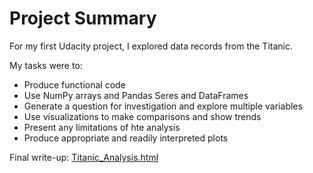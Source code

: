 # Project Summary


For my first Udacity project, I explored data records from the Titanic. 

My tasks were to:

* Produce functional code
* Use NumPy arrays and Pandas Seres and DataFrames
* Generate a question for investigation and explore multiple variables
* Use visualizations to make comparisons and show trends
* Present any limitations of hte analysis
* Produce appropriate and readily interpreted plots

Final write-up: [Titanic_Analysis.html](https://htmlpreview.github.io/?https://github.com/emilyhazelton/udacity-1-data-analysis-intro/blob/master/Titanic_Analysis.html)
